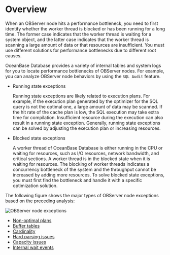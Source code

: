 # Overview

When an OBServer node hits a performance bottleneck, you need to first identify whether the worker thread is blocked or has been running for a long time. The former case indicates that the worker thread is waiting for a system object, and the latter case indicates that the worker thread is scanning a large amount of data or that resources are insufficient. You must use different solutions for performance bottlenecks due to different root causes.

OceanBase Database provides a variety of internal tables and system logs for you to locate performance bottlenecks of OBServer nodes. For example, you can analyze OBServer node behaviors by using the `SQL Audit` feature.

* Running state exceptions

   Running state exceptions are likely related to execution plans. For example, if the execution plan generated by the optimizer for the SQL query is not the optimal one, a large amount of data may be scanned. If the hit rate of the cache plan is low, the SQL execution may take extra time for compilation. Insufficient resource during the execution can also result in a running state exception. Generally, running state exceptions can be solved by adjusting the execution plan or increasing resources.

* Blocked state exceptions

   A worker thread of OceanBase Database is either running in the CPU or waiting for resources, such as I/O resources, network bandwidth, and critical sections. A worker thread is in the blocked state when it is waiting for resources. The blocking of worker threads indicates a concurrency bottleneck of the system and the throughput cannot be increased by adding more resources. To solve blocked state exceptions, you must first find the bottleneck and handle it with a specific optimization solution.

The following figure shows the major types of OBServer node exceptions based on the preceding analysis:

![OBServer node exceptions](https://obbusiness-private.oss-cn-shanghai.aliyuncs.com/doc/img/observer-enterprise/V4.2.1/EN_US/600.manage/900.performance-tuning/OBServer-node-exceptions.png)

* [Non-optimal plans](200.not-the-best-plan/100.not-the-best-plan-overview.md)
* [Buffer tables](200.not-the-best-plan/200.buffer-table.md)
* [Cardinality](200.not-the-best-plan/300.large-and-small-account.md)
* [Hard parsing issues](../400.performance-bottlenecks-of-observer/300.hard-parsing.md)
* [Capacity issues](../../../200.tenant-management/200.tenant-capacity.md)
* [Internal wait events](../400.performance-bottlenecks-of-observer/500.internal-wait-problems.md)


